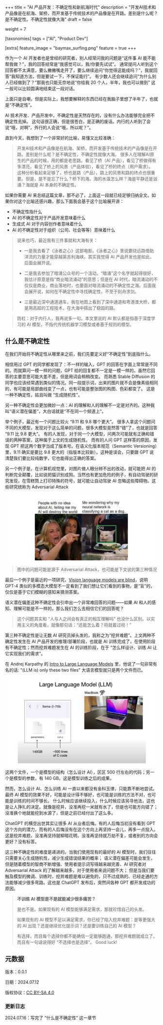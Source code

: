 +++
title = "AI 产品开发：不确定性和新航海时代"
description = "开发AI技术和产品像是在航海、架桥，而开发基于传统技术的产品像是在开路。差别是什么呢？是不确定性。不确定性就像大海"
draft = false

weight = 7

[taxonomies]
tags = ["AI", "Product Dev"]

[extra]
feature_image = "baymax_surfing.png"
feature = true
+++


作为一个 AI 开发者也是曾经的研究者，别人经常问我的问题是“这件事 AI 能不能帮我做？”，我的回答经常是“我感觉可以，我/你要先试试”。
通常提问人听到这个回答都不太满意，要么撇撇嘴走开了，要么继续追问“你觉得这能成吗？”，我就回答“我知道方法，但是要试一下，不保证能行”。
有少数人还会继续追问“为什么别人已经做到了？”那我也只能无奈地说“你给我 20 个人，半年，我也可以做到” 这一般可以比较圆满地结束这一段对话。

上面只是自嘲，但是实际上，我想要解释的东西已经在我脑子里想了半年了，也就是“不确定性”。

AI 技术开发、产品开发中，不确定性是天然存在的，没有什么办法能够完全把不确定性去掉。
这句话很正确，但是很苍白，是正确的废话。内行的人听到了会说“哦，对啊”，外行的人会说“哦，所以呢？”。

直到今天，我想到了一个非常好的比喻，易懂又比较准确：

> 开发AI技术和产品像是在航海、架桥，而开发基于传统技术的产品像是在开路。差别是什么呢？是不确定性，不确定性就像大海。
> 很多人在理解AI原生的产品的时候，用的都是老思路。看见了桥（AI 产品），看见了桥做得有多漂亮，看见了桥上的风景（产品体验），看见了桥的终点（用户需求）。
> 这种分析看起来足够了，桥也是路（产品），路上的风景和路的终点也很重要。但是，是不是忘了什么？桥下的海。海的水温怎么样？海是平静还是汹涌？海就是 AI 本身的不确定性。

如果你需要 AI 来总结这篇文章，那不必了，上面这一段就已经足够归纳全文。如果你对这个比喻还感兴趣，那么下面我会基于这个比喻展开讲：

* 不确定性指什么
* AI 的不确定性对于产品开发意味着什么
* 生成式 AI 对于内容创作者意味着什么
* AI 的不确定性对于组织（公司、社会等等）意味着什么

> 说来也巧，最近我有三件事就和大海有关：
>
> * 一是我去看了《泳者之心》这部电影。《泳者之心》里说要绕远路借助洋流的力量才能穿越英吉利海峡，其实我觉得 AI 产品开发也是如此，后面会展开说。
>
> * 二是我去参加了暗涌公众号的一个活动。“暗涌”这个名字就起得很好，我估计原意是指“商业暗流涌动”的意思；但是在 AI 时代，暗流涌动的不仅仅是商业，商业落地时，也要面对暗流涌动的不确定性之海。后面我会展开说，如何在不确定性中寻找确定性，不至于刻舟求剑。
>
> * 三是最近深中通道通车，我在地图上看到了深中通道和粤港澳大桥，都是用高超的工程技术，在大海中搭出了稳固的路。
>

> 防杠：对于内行人，我再说多一句。本文里说的 AI 默认都是指基于深度学习的 AI 模型，不指代传统机器学习模型或者基于规则的模型。

## 什么是不确定性

在我们开始将不确定性从哪里来之前，我们先要定义好“不确定性”到底指什么。

相信用过 GPT 的同学都发现了：不一样的输入，GPT 的回答在字面上常常是不同的。而就算问一模一样的问题，GPT 给的回复都不一定是一模一样的。虽然它回答的主要意思可能大差不差，但是用词会稍稍改变。
而熟悉 Stable Diffusion 的同学也应该经常遇到类似的情况。同一段提示词，出来的图片就不会是像素级相同的，有可能是局部曲线变了一点，也有可能是整张图的构图、色彩都变了。
这是一种不确定性，姑且叫做 “生成随机性”。

另一种不确定性会更加微妙一点：AI 的理解和人的理解不一定是对齐的。这种我叫“语义潜在偏差”，大白话就是“不在同一个频道上”。

举个例子，最近有一个问题比较火 “9.11 和 9.8 哪个更大”。 很多人拿这个问题问不同的大模型，发现对于这么简单的问题，很多大模型竟然答“错”了，也就是回答 “9.11 比 9.8 更大”。
有的人发现，对于同一个大模型，问两次可能就有正确和错误的两种答案，这种属于上文的生成随机性。
而有的人问 GPT 这样答的原因，发现 GPT 把这两个数字当成了版本号。在语义化版本规范（Semantic Versioning）里，9.11 确实是要比 9.8 更大的（指版本比较新）。这种是误会，只要跟 GPT 说清楚我们要比较纯数字，它也能得出正确的答案。

另一个例子是，在计算机视觉里，对图片做人眼分辨不出的改动，就可能把 AI 的判断完全颠覆，比如说把猫识别成狗。当然也有更加危险的例子，有自动驾驶的研究发现，在雪糕筒上打印特殊的符号，就可能让自动驾驶 AI 忽略这些障碍物。这些研究统称为 Adversarial Attack

![cat_or_dog1](cat_or_dog.png)

> 图中的问题可能是源于 Adversarial Attack，也可能是下文说的第三种情况

最后一个例子是最近的一项研究，[Vision language models are blind](http://www.arxiv.org/abs/2407.06581)，说明 GPT-4 类似的多模态大模型不一定看到了我们想让它们看到的事物，是“盲”的，仅仅是基于它们模糊的感知来猜测答案。

语义潜在偏差这种不确定性会引申出一个非常难回答的问题——如果 AI 和人的感知、理解可能是不一样的，那么我们怎么去相信它们的回答呢？

> 这个问题其实和 “人与人之间会有真正的相互理解吗” 也没什么区别。以实用主义的角度看，就像那句话：“还能怎么着？将就着过呗！”

第三种不确定性是让无数 AI 研究员掉头发的，我称之为“挖井难题”。上文两种不确定性发生在 AI 产品开发的推理/部署阶段，也就是 AI 训练完成了，在使用阶段有不确定性；然而挖井难题发生在 AI 的训练阶段，在于 “怎么样设计、训练 AI 让它实现我们的需求”。

在 Andrej Karpathy 的 [Intro to Large Language Models](https://www.youtube.com/watch?v=zjkBMFhNj_g&t=159s) 里，他说了一句非常有名的话: "(LLM is) only these two files" 大语言模型就只是两个文件而已。

![llm-is-two-files](llm_is_two_files.png)

这两个文件，一个是模型的结构（怎么设计 AI），区区 500 行左右的代码；另一个是模型的参数，有 140 GB，这是模型训练之后的成果。

然而，怎么设计 AI、怎么训练 AI 一直以来都没有金科玉律，只能靠不断地尝试。
最终 AI 模型的效果不好，可能是设计得不够好，也可能是训练的方法不对，也可能是训练的时间不够长。
什么时候应该继续投入，什么时候应该另寻他法，这也是让人挣扎的决定。就像是挖井，没准再挖一米就有水了，但是也可能方向错了；没准换个地就能挖到水源了，但是之前已经付出了这么多。

ChatGPT 的横空出世其实让很多 AI 从业者后悔。有的人后悔当初没有看到 GPT 这个方向的潜力，而有的人后悔没有在这个方向上再坚持一会儿，再多一点投入。
这是挖井难题，没准再坚持就柳暗花明，没准再坚持就万劫不复，或者别的方向会更好？没有标答。

这三种不确定性的难度是递进的。当我们使用现有的最好的 AI 模型时，我们往往只需要关心生成随机性，减少生成错误结果的概率；
语义潜在偏差可能会发生，但是随着模型的智商不断增强、使用者提示词写得越来越完善、AI 研究者对 Adversarial Attack 的了解越来越多，对于使用者来说问题不大；
但是当我们要触及模型的微调、训练时，挖井难题是难以避免的，只不过成熟的、已经走通的方法能够减少很多弯路。这也是 ChatGPT 发布后，突然间各种 GPT 都开发成功的原因。

> **不训练 AI 模型是不是就能减少很多痛苦？**
>
> 是也不是。如果现有的 AI 模型能够满足需求，那就珍惜自己的头发。
>
> 如果现有的 AI 模型不足以满足需求，你已经了陷入挖井难题：是等更强大的 AI 出现？还是继续优化提示词？还是要训练自己的 AI 模型？
>
> 有选择，而且每个选择你都不能确信一定能够跑通，那挖井难题就成立了。而且有一句话说得好 “不选择也是选择”。 Good luck!

## 元数据

版本：0.0.1

日期：2024.07.12

版权协议：[CC BY-SA 4.0](https://creativecommons.org/licenses/by-sa/4.0/)

### 更新日志

2024.07.16：写完了 “什么是不确定性” 这一章节

